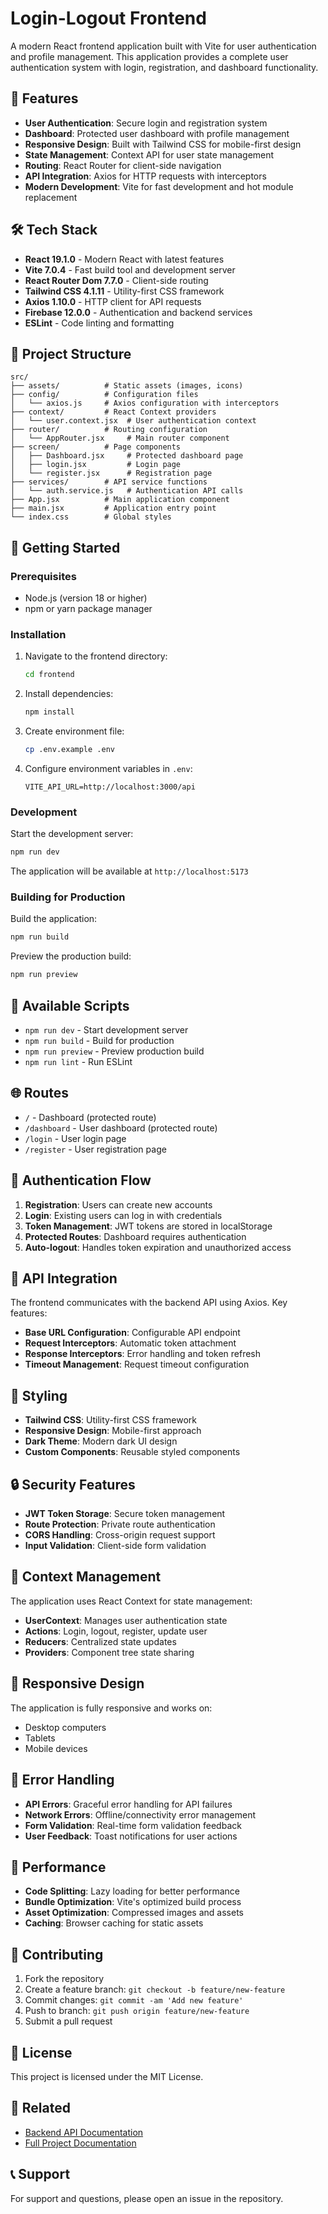 # Login-Logout Frontend

A modern React frontend application built with Vite for user authentication and profile management. This application provides a complete user authentication system with login, registration, and dashboard functionality.

## 🚀 Features

- **User Authentication**: Secure login and registration system
- **Dashboard**: Protected user dashboard with profile management
- **Responsive Design**: Built with Tailwind CSS for mobile-first design
- **State Management**: Context API for user state management
- **Routing**: React Router for client-side navigation
- **API Integration**: Axios for HTTP requests with interceptors
- **Modern Development**: Vite for fast development and hot module replacement

## 🛠️ Tech Stack

- **React 19.1.0** - Modern React with latest features
- **Vite 7.0.4** - Fast build tool and development server
- **React Router Dom 7.7.0** - Client-side routing
- **Tailwind CSS 4.1.11** - Utility-first CSS framework
- **Axios 1.10.0** - HTTP client for API requests
- **Firebase 12.0.0** - Authentication and backend services
- **ESLint** - Code linting and formatting

## 📁 Project Structure

```
src/
├── assets/          # Static assets (images, icons)
├── config/          # Configuration files
│   └── axios.js     # Axios configuration with interceptors
├── context/         # React Context providers
│   └── user.context.jsx  # User authentication context
├── router/          # Routing configuration
│   └── AppRouter.jsx     # Main router component
├── screen/          # Page components
│   ├── Dashboard.jsx     # Protected dashboard page
│   ├── login.jsx         # Login page
│   └── register.jsx      # Registration page
├── services/        # API service functions
│   └── auth.service.js   # Authentication API calls
├── App.jsx          # Main application component
├── main.jsx         # Application entry point
└── index.css        # Global styles
```

## 🚀 Getting Started

### Prerequisites

- Node.js (version 18 or higher)
- npm or yarn package manager

### Installation

1. Navigate to the frontend directory:
   ```bash
   cd frontend
   ```

2. Install dependencies:
   ```bash
   npm install
   ```

3. Create environment file:
   ```bash
   cp .env.example .env
   ```

4. Configure environment variables in `.env`:
   ```env
   VITE_API_URL=http://localhost:3000/api
   ```

### Development

Start the development server:
```bash
npm run dev
```

The application will be available at `http://localhost:5173`

### Building for Production

Build the application:
```bash
npm run build
```

Preview the production build:
```bash
npm run preview
```

## 🔧 Available Scripts

- `npm run dev` - Start development server
- `npm run build` - Build for production
- `npm run preview` - Preview production build
- `npm run lint` - Run ESLint

## 🌐 Routes

- `/` - Dashboard (protected route)
- `/dashboard` - User dashboard (protected route)
- `/login` - User login page
- `/register` - User registration page

## 🔐 Authentication Flow

1. **Registration**: Users can create new accounts
2. **Login**: Existing users can log in with credentials
3. **Token Management**: JWT tokens are stored in localStorage
4. **Protected Routes**: Dashboard requires authentication
5. **Auto-logout**: Handles token expiration and unauthorized access

## 📡 API Integration

The frontend communicates with the backend API using Axios. Key features:

- **Base URL Configuration**: Configurable API endpoint
- **Request Interceptors**: Automatic token attachment
- **Response Interceptors**: Error handling and token refresh
- **Timeout Management**: Request timeout configuration

## 🎨 Styling

- **Tailwind CSS**: Utility-first CSS framework
- **Responsive Design**: Mobile-first approach
- **Dark Theme**: Modern dark UI design
- **Custom Components**: Reusable styled components

## 🔒 Security Features

- **JWT Token Storage**: Secure token management
- **Route Protection**: Private route authentication
- **CORS Handling**: Cross-origin request support
- **Input Validation**: Client-side form validation

## 🧩 Context Management

The application uses React Context for state management:

- **UserContext**: Manages user authentication state
- **Actions**: Login, logout, register, update user
- **Reducers**: Centralized state updates
- **Providers**: Component tree state sharing

## 📱 Responsive Design

The application is fully responsive and works on:
- Desktop computers
- Tablets
- Mobile devices

## 🐛 Error Handling

- **API Errors**: Graceful error handling for API failures
- **Network Errors**: Offline/connectivity error management
- **Form Validation**: Real-time form validation feedback
- **User Feedback**: Toast notifications for user actions

## 🚀 Performance

- **Code Splitting**: Lazy loading for better performance
- **Bundle Optimization**: Vite's optimized build process
- **Asset Optimization**: Compressed images and assets
- **Caching**: Browser caching for static assets

## 🤝 Contributing

1. Fork the repository
2. Create a feature branch: `git checkout -b feature/new-feature`
3. Commit changes: `git commit -am 'Add new feature'`
4. Push to branch: `git push origin feature/new-feature`
5. Submit a pull request

## 📄 License

This project is licensed under the MIT License.

## 🔗 Related

- [Backend API Documentation](../backend/README.md)
- [Full Project Documentation](../README.md)

## 📞 Support

For support and questions, please open an issue in the repository.
